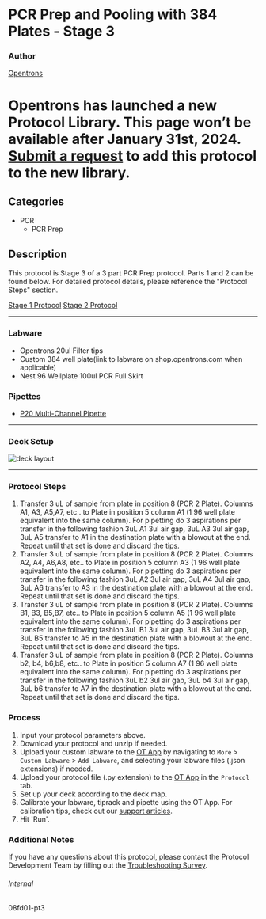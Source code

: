 # PCR Prep and Pooling with 384 Plates - Stage 3


### Author
[Opentrons](https://opentrons.com/)



# Opentrons has launched a new Protocol Library. This page won’t be available after January 31st, 2024. [Submit a request](https://docs.google.com/forms/d/e/1FAIpQLSdYYp9QCKow4nn0KlCVsMS3HX0eJ0N9O7-erajKvcpT0lWbSg/viewform) to add this protocol to the new library.

## Categories
* PCR
	* PCR Prep

## Description
This protocol is Stage 3 of a 3 part PCR Prep protocol. Parts 1 and 2 can be found below. For detailed protocol details, please reference the "Protocol Steps" section.

[Stage 1 Protocol](https://protocols.opentrons.com/protocol/08fd01)
[Stage 2 Protocol](https://protocols.opentrons.com/protocol/08fd01-pt2)

---

### Labware
* Opentrons 20ul Filter tips
* Custom 384 well plate(link to labware on shop.opentrons.com when applicable)
* Nest 96 Wellplate 100ul PCR Full Skirt

### Pipettes
* [P20 Multi-Channel Pipette](https://shop.opentrons.com/8-channel-electronic-pipette/)


---

### Deck Setup
![deck layout](https://opentrons-protocol-library-website.s3.amazonaws.com/custom-README-images/08fd01/Screen+Shot+2022-09-12+at+7.12.44+AM.png)


---

### Protocol Steps
1. Transfer 3 uL of sample from plate in position 8 (PCR 2 Plate). Columns A1, A3, A5,A7, etc.. to
Plate in position 5 column A1 (1 96 well plate equivalent into the same column). For pipetting do 3
aspirations per transfer in the following fashion 3uL A1 3ul air gap, 3uL A3 3ul air gap, 3uL A5 transfer to
A1 in the destination plate with a blowout at the end. Repeat until that set is done and discard the tips.
2. Transfer 3 uL of sample from plate in position 8 (PCR 2 Plate). Columns A2, A4, A6,A8, etc.. to
Plate in position 5 column A3 (1 96 well plate equivalent into the same column). For pipetting do 3
aspirations per transfer in the following fashion 3uL A2 3ul air gap, 3uL A4 3ul air gap, 3uL A6 transfer to
A3 in the destination plate with a blowout at the end. Repeat until that set is done and discard the tips.
3. Transfer 3 uL of sample from plate in position 8 (PCR 2 Plate). Columns B1, B3, B5,B7, etc.. to
Plate in position 5 column A5 (1 96 well plate equivalent into the same column). For pipetting do 3
aspirations per transfer in the following fashion 3uL B1 3ul air gap, 3uL B3 3ul air gap, 3uL B5 transfer to
A5 in the destination plate with a blowout at the end. Repeat until that set is done and discard the tips.
4. Transfer 3 uL of sample from plate in position 8 (PCR 2 Plate). Columns b2, b4, b6,b8, etc.. to
Plate in position 5 column A7 (1 96 well plate equivalent into the same column). For pipetting do 3
aspirations per transfer in the following fashion 3uL b2 3ul air gap, 3uL b4 3ul air gap, 3uL b6 transfer to
A7 in the destination plate with a blowout at the end. Repeat until that set is done and discard the tips.

### Process
1. Input your protocol parameters above.
2. Download your protocol and unzip if needed.
3. Upload your custom labware to the [OT App](https://opentrons.com/ot-app) by navigating to `More` > `Custom Labware` > `Add Labware`, and selecting your labware files (.json extensions) if needed.
4. Upload your protocol file (.py extension) to the [OT App](https://opentrons.com/ot-app) in the `Protocol` tab.
5. Set up your deck according to the deck map.
6. Calibrate your labware, tiprack and pipette using the OT App. For calibration tips, check out our [support articles](https://support.opentrons.com/en/collections/1559720-guide-for-getting-started-with-the-ot-2).
7. Hit 'Run'.

### Additional Notes
If you have any questions about this protocol, please contact the Protocol Development Team by filling out the [Troubleshooting Survey](https://protocol-troubleshooting.paperform.co/).

###### Internal
08fd01-pt3
